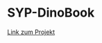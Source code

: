 # SYP-DinoBook

[Link zum Projekt](https://github.com/DBsMOJO/SYP-DinoBook/blob/main/SYP-DinoBook.md)
